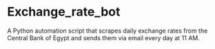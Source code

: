 # Exchange_rate_bot
A Python automation script that scrapes daily exchange rates from the Central Bank of Egypt and sends them via email every day at 11 AM.
